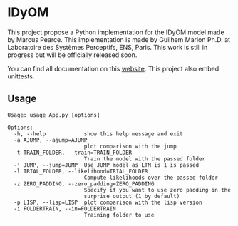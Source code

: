 # IDyOM
This project propose a Python implementation for the IDyOM model made by Marcus Pearce. This implementation is made by Guilhem Marion Ph.D. at Laboratoire des Systèmes Perceptifs, ENS, Paris. This work is still in progress but will be officially released soon.

You can find all documentation on this [website](http://guimarion.github.io/IDyOM).
This project also embed unittests.

## Usage

    Usage: usage App.py [options]

    Options:
      -h, --help            show this help message and exit
      -a AJUMP, --ajump=AJUMP
                            plot comparison with the jump
      -t TRAIN_FOLDER, --train=TRAIN_FOLDER
                            Train the model with the passed folder
      -j JUMP, --jump=JUMP  Use JUMP model as LTM is 1 is passed
      -l TRIAL_FOLDER, --likelihood=TRIAL_FOLDER
                            Compute likelihoods over the passed folder
      -z ZERO_PADDING, --zero_padding=ZERO_PADDING
                            Specify if you want to use zero padding in the
                            surprise output (1 by default)
      -p LISP, --lisp=LISP  plot comparison with the lisp version
      -i FOLDERTRAIN, --in=FOLDERTRAIN
                            Training folder to use
